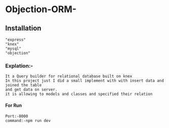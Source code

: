 # Objection-ORM-

## Installation
```
"express"
"knex"
"mysql"
"objection"
```
### Explation:-
```
It a Query builder for relational database built on knex 
In this project just I did a small implement with with insert data and joined the table
and get data on server.
it is allowing to models and classes and specified their relation
```

#### For Run
```
Port:-8000
command:-npm run dev
```

